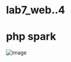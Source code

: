 ﻿# lab7_web..4
# php spark
![image](https://github.com/user-attachments/assets/505cde43-3aa4-4732-af75-8d7673d885d4)


 

